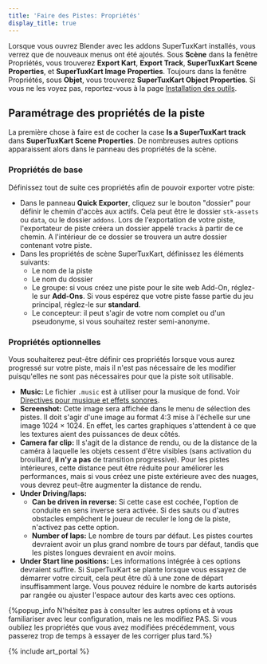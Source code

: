 ```yaml
---
title: 'Faire des Pistes: Propriétés'
display_title: true
---
```

Lorsque vous ouvrez Blender avec les addons SuperTuxKart installés, vous verrez que de nouveaux menus ont été ajoutés. Sous **Scène** dans la fenêtre Propriétés, vous trouverez **Export Kart**, **Export Track**, **SuperTuxKart Scene Properties**, et **SuperTuxKart Image Properties**. Toujours dans la fenêtre Propriétés, sous **Objet**, vous trouverez **SuperTuxKart Object Properties**. Si vous ne les voyez pas, reportez-vous à la page [Installation des outils](Installing_Tools).

## Paramétrage des propriétés de la piste

La première chose à faire est de cocher la case **Is a SuperTuxKart track** dans **SuperTuxKart Scene Properties**. De nombreuses autres options apparaissent alors dans le panneau des propriétés de la scène.

### Propriétés de base

Définissez tout de suite ces propriétés afin de pouvoir exporter votre piste:
* Dans le panneau **Quick Exporter**, cliquez sur le bouton "dossier" pour définir le chemin d'accès aux actifs. Cela peut être le dossier `stk-assets` ou `data`, ou le dossier `addons`. Lors de l'exportation de votre piste, l'exportateur de piste créera un dossier appelé `tracks` à partir de ce chemin. A l'intérieur de ce dossier se trouvera un autre dossier contenant votre piste.
* Dans les propriétés de scène SuperTuxKart, définissez les éléments suivants:
    * Le nom de la piste
    * Le nom du dossier
    * Le groupe: si vous créez une piste pour le site web Add-On, réglez-le sur **Add-Ons**. Si vous espérez que votre piste fasse partie du jeu principal, réglez-le sur **standard**.
    * Le concepteur: il peut s'agir de votre nom complet ou d'un pseudonyme, si vous souhaitez rester semi-anonyme.

### Propriétés optionnelles

Vous souhaiterez peut-être définir ces propriétés lorsque vous aurez progressé sur votre piste, mais il n'est pas nécessaire de les modifier puisqu'elles ne sont pas nécessaires pour que la piste soit utilisable.
* **Music:** Le fichier `.music` est à utiliser pour la musique de fond. Voir [Directives pour musique et effets sonores](Music_and_SFX_Guidelines).
* **Screenshot:** Cette image sera affichée dans le menu de sélection des pistes. Il doit s'agir d'une image au format 4:3 mise à l'échelle sur une image 1024 × 1024. En effet, les cartes graphiques s'attendent à ce que les textures aient des puissances de deux côtés.
* **Camera far clip:** Il s'agit de la distance de rendu, ou de la distance de la caméra à laquelle les objets cessent d'être visibles (sans activation du brouillard, **il n'y a pas** de transition progressive). Pour les pistes intérieures, cette distance peut être réduite pour améliorer les performances, mais si vous créez une piste extérieure avec des nuages, vous devrez peut-être augmenter la distance de rendu.
* **Under Driving/laps:**
    * **Can be driven in reverse:** Si cette case est cochée, l'option de conduite en sens inverse sera activée. Si des sauts ou d'autres obstacles empêchent le joueur de reculer le long de la piste, n'activez pas cette option.
    * **Number of laps:** Le nombre de tours par défaut. Les pistes courtes devraient avoir un plus grand nombre de tours par défaut, tandis que les pistes longues devraient en avoir moins.
* **Under Start line positions:** Les informations intégrée à ces options devraient suffire. Si SuperTuxKart se plante lorsque vous essayez de démarrer votre circuit, cela peut être dû à une zone de départ insuffisamment large. Vous pouvez réduire le nombre de karts autorisés par rangée ou ajuster l'espace autour des karts avec ces options.

{%popup_info N'hésitez pas à consulter les autres options et à vous familiariser avec leur configuration, mais ne les modifiez PAS. Si vous oubliez les propriétés que vous avez modifiées précédemment, vous passerez trop de temps à essayer de les corriger plus tard.%}

{% include art_portal %}
